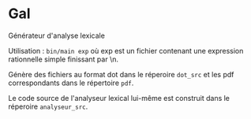 # Gal
Générateur d'analyse lexicale

Utilisation : ```bin/main exp``` où exp est un fichier contenant une
expression rationnelle simple finissant par \\n.

Génère des fichiers au format dot dans le réperoire `dot_src` et les pdf
correspondants dans le répertoire `pdf`.

Le code source de l'analyseur lexical lui-même est construit dans le
réperoire `analyseur_src`.
